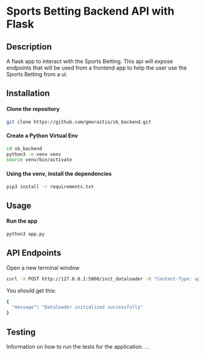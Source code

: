 # Sports Betting Backend API with Flask

## Description
A flask app to interact with the Sports Betting. This api will expose endpoints that will be used from a frontend app to help the user use the Sports Betting from a ui.

## Installation
#### Clone the repository
```bash
git clone https://github.com/gmoraitis/sb_backend.git
```
#### Create a Python Virtual Env
```bash
cd sb_backend
python3 -m venv venv
source venv/bin/activate
```
#### Using the venv, install the dependencies
```bash
pip3 install -r requirements.txt
```

## Usage
#### Run the app
```bash
python3 app.py
```

## API Endpoints
Open a new terminal window
```bash
curl -X POST http://127.0.0.1:5000/init_dataloader -H "Content-Type: application/json" -d '{"leagues": ["England", "Germany"], "years": [2020, 2021]}'
```
You should get this:
```bash
{
  "message": "Dataloader initialized successfully"
}
```


## Testing
Information on how to run the tests for the application.
...